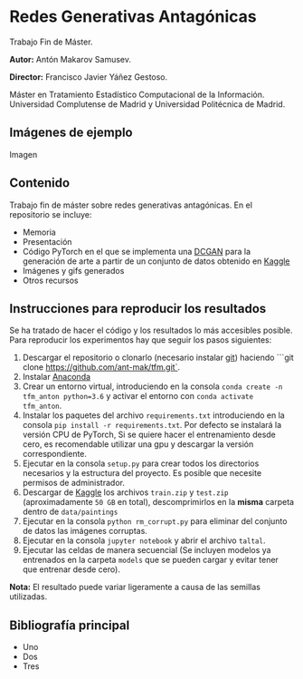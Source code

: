 # Redes Generativas Antagónicas
Trabajo Fin de Máster.

**Autor:** Antón Makarov Samusev.

**Director:** Francisco Javier Yáñez Gestoso.

Máster en Tratamiento Estadístico Computacional de la Información. Universidad Complutense de Madrid y Universidad Politécnica de Madrid.

## Imágenes de ejemplo
Imagen

## Contenido
Trabajo fin de máster sobre redes generativas antagónicas. En el repositorio se incluye:
- Memoria
- Presentación
- Código PyTorch en el que se implementa una [DCGAN](https://arxiv.org/abs/1511.06434) para la generación de arte a partir de un conjunto de datos obtenido en [Kaggle](https://www.kaggle.com/c/painter-by-numbers)
- Imágenes y gifs generados
- Otros recursos

## Instrucciones para reproducir los resultados
Se ha tratado de hacer el código y los resultados lo más accesibles posible. Para reproducir los experimentos hay que seguir los pasos siguientes:

1. Descargar el repositorio o clonarlo (necesario instalar [git](https://git-scm.com)) haciendo ```git clone https://github.com/ant-mak/tfm.git`.
2. Instalar [Anaconda](https://www.anaconda.com)
3. Crear un entorno virtual, introduciendo en la consola `conda create -n tfm_anton python=3.6` y activar el entorno con `conda activate tfm_anton`.
4. Instalar los paquetes del archivo `requirements.txt` introduciendo en la consola `pip install -r requirements.txt`. Por defecto se instalará la versión CPU de PyTorch, Si se quiere hacer el entrenamiento desde cero, es recomendable utilizar una gpu y descargar la versión correspondiente.
5. Ejecutar en la consola `setup.py` para crear todos los directorios necesarios y la estructura del proyecto. Es posible que necesite permisos de administrador.
6. Descargar de [Kaggle](https://www.kaggle.com/c/painter-by-numbers/data) los archivos `train.zip` y `test.zip` (aproximadamente `50 GB` en total), descomprimirlos en la **misma** carpeta dentro de `data/paintings`
7. Ejecutar en la consola `python rm_corrupt.py` para eliminar del conjunto de datos las imágenes corruptas.
8. Ejecutar en la consola `jupyter notebook` y abrir el archivo `taltal`.
9. Ejecutar las celdas de manera secuencial (Se incluyen modelos ya entrenados en la carpeta `models` que se pueden cargar y evitar tener que entrenar desde cero).

**Nota:** El resultado puede variar ligeramente a causa de las semillas utilizadas.

## Bibliografía principal
- Uno
- Dos
- Tres
